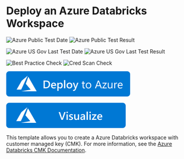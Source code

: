 # Deploy an Azure Databricks Workspace

![Azure Public Test Date](https://azurequickstartsservice.blob.core.windows.net/badges/101-databricks-workspace-with-customer-managed-keys/PublicLastTestDate.svg)
![Azure Public Test Result](https://azurequickstartsservice.blob.core.windows.net/badges/101-databricks-workspace-with-customer-managed-keys/PublicDeployment.svg)

![Azure US Gov Last Test Date](https://azurequickstartsservice.blob.core.windows.net/badges/101-databricks-workspace-with-customer-managed-keys/FairfaxLastTestDate.svg)
![Azure US Gov Last Test Result](https://azurequickstartsservice.blob.core.windows.net/badges/101-databricks-workspace-with-customer-managed-keys/FairfaxDeployment.svg)

![Best Practice Check](https://azurequickstartsservice.blob.core.windows.net/badges/101-databricks-workspace-with-customer-managed-keys/BestPracticeResult.svg)
![Cred Scan Check](https://azurequickstartsservice.blob.core.windows.net/badges/101-databricks-workspace-with-customer-managed-keys/CredScanResult.svg)

[![Deploy To Azure](https://raw.githubusercontent.com/Azure/azure-quickstart-templates/master/1-CONTRIBUTION-GUIDE/images/deploytoazure.svg?sanitize=true)](https://portal.azure.com/#create/Microsoft.Template/uri/https%3A%2F%2Fraw.githubusercontent.com%2FAzure%2Fazure-quickstart-templates%2Fmaster%2F101-databricks-workspace-with-customer-managed-keys%2Fazuredeploy.json)

[![Visualize](https://raw.githubusercontent.com/Azure/azure-quickstart-templates/master/1-CONTRIBUTION-GUIDE/images/visualizebutton.svg?sanitize=true)](http://armviz.io/#/?load=https%3A%2F%2Fraw.githubusercontent.com%2FAzure%2Fazure-quickstart-templates%2Fmaster%2F101-databricks-workspace-with-customer-managed-keys%2Fazuredeploy.json) 

This template allows you to create a Azure Databricks workspace with customer managed key (CMK). For more information, see the <a href="https://aka.ms/adbbyokdocs">Azure Databricks CMK Documentation</a>.

